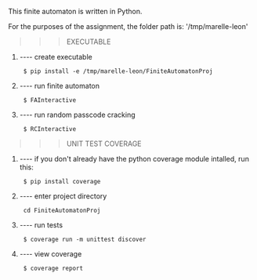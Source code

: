

This finite automaton is written in Python.

For the purposes of the assignment, the folder path is: '/tmp/marelle-leon'




>>> EXECUTABLE



1. ---- create executable

        $ pip install -e /tmp/marelle-leon/FiniteAutomatonProj

2. ---- run finite automaton

        $ FAInteractive

3. ---- run random passcode cracking

        $ RCInteractive




>>> UNIT TEST COVERAGE



1. ---- if you don't already have the python coverage module intalled, run this:

        $ pip install coverage

2. ---- enter project directory

        cd FiniteAutomatonProj

3. ---- run tests

        $ coverage run -m unittest discover

4. ---- view coverage

        $ coverage report


